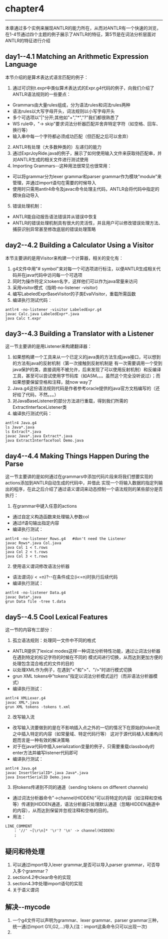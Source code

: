# chapter4
***
本章通过多个实例来展现ANTLR的能力所在，从而对ANTLR有一个快速的浏览，
在1-4节通过四个主题的例子展示了ANTLR的特征，第5节是在词法分析层面对ANTLR的特征进行介绍

## day1--4.1 Matching an Arithmetic Expression Language
本节介绍的是算术表达式语言匹配的例子：
1. 通过可识别t.expr中类似算术表达式的Expr.g4代码的例子，向我们介绍了ANTLR语法规则的一些要点：
 * Grammars由大量rules组成，分为语法rules和词法rules两种
 * 语法rules以大写字母开头，词法规则以小写字母开头
 * 多个可选项以"|"分开;其他如"+","\*","?"我们都很熟悉了
 * WS rule中，"-> skip"要求词法分析器匹配并舍弃特定字符（如空格、回车、换行等）
 * 输入串中每一个字符都必须成功匹配（但匹配之后可以舍弃）
2. ANTLR有处理（大多数种类的）左递归的能力
3. 通过ExprJoyRide.java的例子，展示了如何使用输入文件来获取待匹配串，并对ANTLR生成的相关文件进行测试使用
4. Importing Grammars--这种用法很常见也很常用：
 * 可以将grammar分为lexer grammar和parser grammar作为模块"module"来管理，并通过import语句在需要的时候导入
 * 使用时只需用antlr4命令及javac命令处理主代码，ANTLR会将代码中指定的模块自动导入
5. 错误处理机制：
 * ANTLR能自动报告语法错误并从错误中恢复
 * ANTLR的错误处理机制具有很大的灵活性，并且用户可以修改错误处理方法、捕获识别异常甚至修改底层的错误处理策略

## day2--4.2 Building a Calculator Using a Visitor
本节主要讲的是用Visitor来构建一个计算器，相关的变化有：
1. g4文件中用"# symbol"来对每一个可选项进行标注，以便ANTLR生成相关代码并在java代码中访问每一个可选项
2. 同时为操作符定义token名字，这样他们可以作为java常量来访问
3. 采用visitor模式（指明-no-listener -visitor)
4. 编写LabeledExprBaseVisitor的子类EvalVisitor，重载所需函数
5. 编译执行测试代码：
```
antlr4 -no-listener -visitor LabeledExpr.g4
javac Calc.java LabeledExpr*.java
java Calc t.expr
```

## day3--4.3 Building a Translator with a Listener
这一节主要讲的是用Listener来构建翻译器：
1. 如果想构建一个工具来从一个已定义的java类的方法生成java接口，可以想到的方法有java的反射机制（第一次接触到反射机制是
有一次需要调用一个受到java保护的类，直接调用不被允许，后来发现了可以使用反射机制）和反编译工具，甚至可以尝试使用字节码库（如ASM。。。虽然这个完全没听说过）；而如果想要保留空格和注释，就now way了
2. Java.g4这份语法规则代码是作者参考oracle提供的java官方文档编写的（还好给了代码，不然。。。）
3. 对JavaBaseListener的部分方法进行重载，得到我们所需的ExtractInterfaceListener类
4. 编译执行测试代码：
```
antlr4 Java.g4
ls Java*.java
ls Extract*.java
javac Java*.java Extract*.java
java ExtractInterfaceTool Demo.java

```

## day4--4.4 Making Things Happen During the Parse
这一节主要讲的是如何通过在grammars中添加代码片段来将我们想要实现的actions添加到ANTLR自动生成的代码中，并借此
实现一个将输入数据的指定列输出的程序，在此之后介绍了通过语义谓词来动态控制一个语法规则的某些部分是否执行：
1. 在grammar中键入任意的actions
 * 通过自定义构造函数来处理输入参数col
 * 通过if语句输出指定内容
 * 编译执行测试：
```
antlr4 -no-listener Rows.g4   #don't need the Listener
javac Rows*.java Col.java
java Col 1 < t.rows
java Col 2 < t.rows
java Col 3 < t.rows
```
2. 使用语义谓词修改语法分析器
 * 语法谓词{$i<=$n}?--在条件成立(i<=n)时执行后续代码
 * 编译执行测试：
```
antlr4 -no-listener Data.g4
javac Data*.java
grun Data file -tree t.data
```

## day5--4.5 Cool Lexical Features
这一节的内容有三部分：
1. 孤立语法规则：处理同一文件中不同的格式
  * ANTLR提供了lexical modes这样一种词法分析特性功能，通过让词法分析器在遇到特定的标记字符的时候在不同的
  模式间进行切换，从而达到更加方便的处理包含混合格式的文件的目的
  * 以处理XML作为例子，在遇到"<"和">"、"/>"时进行模式切换
  * grun XML tokens中"tokens"指定以词法分析模式运行（而非语法分析器模式）
  * 编译执行测试：
```
antlr4 XMLLexer.g4
javac XML*.java
grun XML tokens -tokens t.xml

```
2. 改写输入流
  * 改写输入流要做到的是在不影响插入点之外的一切的情况下在原始的token流之中插入特定的内容（如常量域、特定代码行等）
  这对于源代码植入和重构问题而言是一种有效的解决策略
  * 对于在java代码中插入serialization变量的例子，只需要重载classbody的enter方法并编写listener代码即可
  * 编译执行测试：
```
antlr4 Java.g4
javac InsertSerialID*.java Java*.java
java InsertSerialID Demo.java

```
3. 将tokens传递到不同的通道（sending tokens on different channels)
  * 通过词法分析器命令"->channel(HIDDEN)"可以将特定的内容（如注释和空格等）传递到HIDDEN通道，语法分析器只处理默认通道（忽略HIDDEN通道中的内容），从而达到保留并忽视注释和空格的目的。
  * 用法：
  ```
  LINE_COMMENT
      : '//' ~[\r\n]* '\r'? '\n' -> channel(HIDDEN)
      ;

  ```



## 疑问和待处理
1. 可以通过import导入lexer grammar,是否可以导入parser grammar，可否导入多个grammar？
2. section4.2中clear命令的实现
3. section4.3中处理import语句的实现
4. 关于语义谓词

## 解决--mycode
1. 一个g4文件可以声明为grammar、lexer grammar、parser grammar三种，统一通过import G1(,G2,...)导入(注：import这条命令只可以出现一次)
2. 
